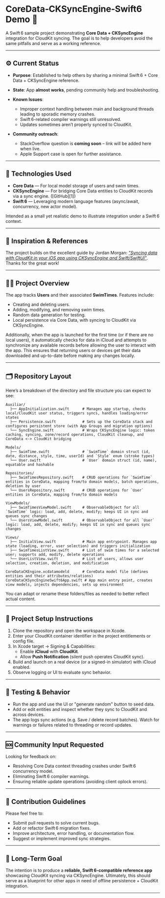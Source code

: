# CoreData‑CKSyncEngine‑Swift6 Demo 🚀

A Swift 6 sample project demonstrating **Core Data + CKSyncEngine** integration for CloudKit syncing. The goal is to help developers avoid the same pitfalls and serve as a working reference.

---

## ⚙️ Current Status

* **Purpose**: Established to help others by sharing a minimal Swift 6 + Core Data + CKSyncEngine reference.
* **State**: App **almost works**, pending community help and troubleshooting.
* **Known Issues**:
  * Improper context handling between main and background threads leading to sporadic memory crashes.
  * Swift 6-related compiler warnings still unresolved.
  * Updates sometimes aren’t properly synced to CloudKit.

* **Community outreach**:
  * StackOverflow question is **coming soon** – link will be added here when live.
  * Apple Support case is open for further assistance.

---

## 🧩 Technologies Used

* **Core Data** — For local model storage of users and swim times.
* **CKSyncEngine** — For bridging Core Data entities to CloudKit records via a sync engine. ([GitHub][1])
* **Swift 6** — Leveraging modern language features (async/await, concurrency, new actor model).

Intended as a small yet realistic demo to illustrate integration under a Swift 6 context.

---

## 🍻 Inspiration & References

The project builds on the excellent guide by Jordan Morgan: [*"Syncing data with CloudKit in your iOS app using CKSyncEngine and Swift/SwiftUI"*](https://superwall.com/blog/syncing-data-with-cloudkit-in-your-ios-app-using-cksyncengine-and-swift-and-swiftui). Thanks for the great work!

---

## 🏊‍♀️ Project Overview

The app tracks **Users** and their associated **SwimTimes**. Features include:

* Creating and deleting users.
* Adding, modifying, and removing swim times.
* Random data generation for testing.
* Local persistence via Core Data, with syncing to CloudKit via CKSyncEngine.

Additionally, when the app is launched for the first time (or if there are no local users), it automatically checks for data in iCloud and attempts to synchronize any available records before allowing the user to interact with the app. This ensures that returning users or devices get their data downloaded and up-to-date before making any changes locally.

---

## 🗂 Repository Layout

Here’s a breakdown of the directory and file structure you can expect to see:

```
Auxiliar/
  ├── AppInitialization.swift      # Manages app startup, checks local/CloudKit user status, triggers syncs, handles loading/error states
  ├── Persistence.swift            # Sets up the CoreData stack and configures persistent store (with App Groups and migration options)
  └── SyncEngine.swift             # Wraps CKSyncEngine logic: token caching, syncing, zone/record operations, CloudKit cleanup, and CoreData <-> CloudKit bridging

Models/
  ├── SwimTime.swift               # `SwimTime` domain struct (id, date, distance, style, time, userId) and `Style` enum (stroke types)
  └── User.swift                   # `User` domain struct (id, name), equatable and hashable

Repositories/
  ├── SwimTimesRepository.swift    # CRUD operations for `SwimTime` entities in CoreData, mapping from/to domain models, batch operations, deletion by user
  └── UsersRepository.swift        # CRUD operations for `User` entities in CoreData, mapping from/to domain models

ViewModels/
  ├── SwimTimesViewModel.swift     # ObservableObject for all `SwimTime` logic: load, add, delete, modify; keeps UI in sync and queues sync changes
  └── UsersViewModel.swift         # ObservableObject for all `User` logic: load, add, delete, modify; keeps UI in sync and queues sync changes

Views/
  ├── InitialView.swift            # Main app entrypoint. Manages app state (loading, error, user selection) and triggers initialization
  ├── SwimTimesListView.swift      # List of swim times for a selected user; supports add, modify, delete operations
  └── UserListView.swift           # List of users, allows user selection, creation, deletion, and modification

CoreDataCKEngine.xcdatamodeld      # CoreData model file (defines entities and their attributes/relations)
CoreDataCKSyncEngineSwift6App.swift # App main entry point, creates view models, injects dependencies, sets up environment

```

You can adapt or rename these folders/files as needed to better reflect actual content.

---

## 🔧 Project Setup Instructions

1. Clone the repository and open the workspace in Xcode.
2. Enter your CloudKit container identifier in the project entitlements or config file.
3. In Xcode target → Signing & Capabilities:
   * Enable **iCloud** with **CloudKit**.
   * Allow **Push Notification** (silent push operates CloudKit sync).
4. Build and launch on a real device (or a signed-in simulator) with iCloud enabled.
5. Observe logging or UI to evaluate sync behavior.

---

## 🚀 Testing & Behavior

* Run the app and use the UI or "generate random" button to seed data.
* Add or edit entities and inspect whether they sync to CloudKit and across devices.
* The app logs sync actions (e.g. Save / delete record batches). Watch for warnings or failures related to threading or record updates.

---

## 🆘 Community Input Requested

Looking for feedback on:

* Resolving Core Data context threading crashes under Swift 6 concurrency model.
* Eliminating Swift 6 compiler warnings.
* Ensuring reliable update operations (avoiding client oplock errors).

---

## 📝 Contribution Guidelines

Please feel free to:

* Submit pull requests to solve current bugs.
* Add or refactor Swift 6 migration fixes.
* Improve architecture, error handling, or documentation flow.
* Suggest or implement improved sync strategies.

---

## 🎯 Long‑Term Goal

The intention is to produce a **reliable, Swift 6-compatible reference app** showcasing CloudKit syncing via CKSyncEngine. Ultimately, this should serve as a blueprint for other apps in need of offline persistence + CloudKit integration.

---
